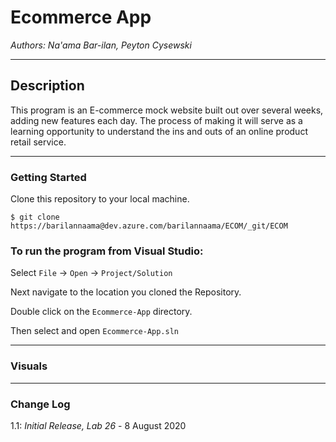# Ecommerce App

*Authors: Na'ama Bar-ilan, Peyton Cysewski*

----

## Description
This program is an E-commerce mock website built out over several weeks, adding new features each day. The process of making it will serve as a learning opportunity to understand the ins and outs of an online product retail service.

---

### Getting Started
Clone this repository to your local machine.

```
$ git clone https://barilannaama@dev.azure.com/barilannaama/ECOM/_git/ECOM
```

### To run the program from Visual Studio:
Select ```File``` -> ```Open``` -> ```Project/Solution```

Next navigate to the location you cloned the Repository.

Double click on the ```Ecommerce-App``` directory.

Then select and open ```Ecommerce-App.sln```

---

### Visuals

---

### Change Log
1.1: *Initial Release, Lab 26* - 8 August 2020